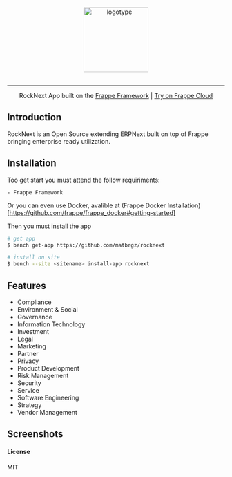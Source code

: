 <br>
<br>

<div align="center">
<img width="150" alt="logotype" src="">
</div>

<br>

---

<div align="center">
 RockNext App built on the <a href= "https://frappeframework.com" >Frappe Framework</a> | <a href = "https://wiki-docs.frappe.cloud/use_on_frappe_cloud">Try on Frappe Cloud</a>
</div>

## Introduction

RockNext is an Open Source extending ERPNext built on top of Frappe bringing enterprise ready utilization.

## Installation
Too get start you must attend the follow requiriments:

```
- Frappe Framework
```
Or you can even use Docker, avalible at (Frappe Docker Installation)[https://github.com/frappe/frappe_docker#getting-started]

Then you must install the app

```bash
# get app
$ bench get-app https://github.com/matbrgz/rocknext

# install on site
$ bench --site <sitename> install-app rocknext
```

## Features

- Compliance
- Environment & Social
- Governance
- Information Technology
- Investment
- Legal
- Marketing
- Partner
- Privacy
- Product Development
- Risk Management
- Security
- Service
- Software Engineering
- Strategy
- Vendor Management

## Screenshots


#### License

MIT
